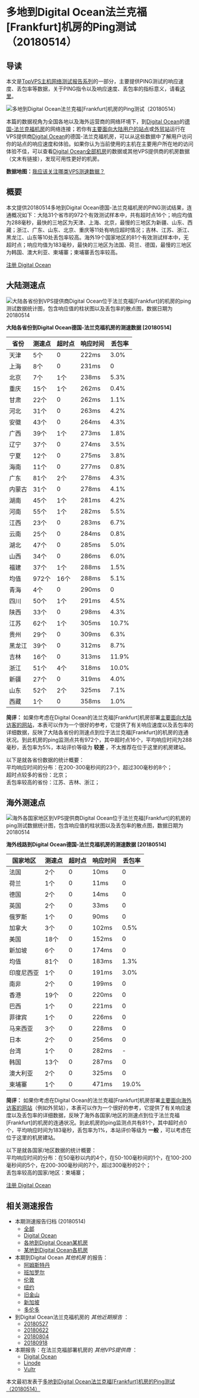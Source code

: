 #  多地到Digital Ocean法兰克福[Frankfurt]机房的Ping测试（20180514） 

## 导读

本文是[TopVPS主机网络测试报告系列](https://vps123.top/pingtest)的一部分，主要提供PING测试的响应速度、丢包率等数据，关于PING指令以及响应速度、丢包率的指标意义，请看[这里](https://vps123.top/what-is-ping.html)。

![多地到Digital Ocean法兰克福\[Frankfurt\]机房的Ping测试（20180514）](/images/thumbnails/to_do_Frankfurt.png)

本篇的数据视角为全国各地以及海外运营商的网络环境下，到[Digital Ocean](https://vps123.top/go/do)的[德国-法兰克福机房](https://vps123.top/digitalocean-facilities.html#frankfurt)的网络连接；若你有[主要面向大陆用户的站点](https://vps123.top/website-for-mainland-users.html)或[外贸站](https://vps123.top/website-for-internation-trade.html)运行在VPS提供商[Digital Ocean](https://vps123.top/go/do)的德国-法兰克福机房，可以从这些数据中了解用户访问你的站点的响应速度和体验。如果你认为当前使用的主机在主要用户所在地的访问体验不佳，可以查看[Digital Ocean全部机房](/digitalocean/isp/china/20180514-digitalocean-isp-china.md)的数据或其他VPS提供商的机房数据（文末有链接），发现可用性更好的机房。

**数据地图：**[我应该关注哪类VPS测速数据？](https://vps123.top/find-pingtest-data-you-need.html)

## 概要

本文提供20180514多地到Digital Ocean德国-法兰克福机房的PING测试结果，连通概况如下：大陆31个省市的972个有效测试样本中，共有超时点16个；响应均值为288毫秒，最快的三地区为天津、上海、北京，最慢的三地区为新疆、山东、西藏；浙江、广东、山东、北京、重庆等11处有响应超时情况；吉林、江苏、浙江、黑龙江、山东等10处丢包率较高。海外19个国家地区的81个有效测试样本中，无超时点；响应均值为183毫秒，最快的三地区为法国、荷兰、德国，最慢的三地区为韩国、澳大利亚、柬埔寨；柬埔寨丢包率较高。

[注册 Digital Ocean](https://vps123.top/go/do/_btn1)

## 大陆测速点

![大陆各省份到VPS提供商Digital Ocean位于法兰克福\[Frankfurt\]的机房的ping测试数据统计图，包含响应值的柱状图以及丢包率的散点图，数据日期为20180514](/images/pingtests/do_20180514/plot_idc_do_germany-frankfurt_20180514_mainland.png)

**大陆各省份到Digital Ocean德国-法兰克福机房的测速数据 [20180514]**

省份 | 测速点 | 超时点 | 响应时间 | 丢包率  
---|---|---|---|---  
天津 | 5个 | 0 | 222ms | 3.0%  
上海 | 8个 | 0 | 231ms | 0  
北京 | 7个 | 1个 | 238ms | 5.3%  
重庆 | 15个 | 1个 | 262ms | 0.4%  
甘肃 | 22个 | 0 | 262ms | 1.1%  
河北 | 31个 | 0 | 263ms | 4.2%  
安徽 | 43个 | 0 | 264ms | 4.3%  
广西 | 39个 | 1个 | 273ms | 1.8%  
辽宁 | 37个 | 0 | 274ms | 3.5%  
宁夏 | 12个 | 0 | 275ms | 3.8%  
海南 | 11个 | 0 | 277ms | 0.8%  
广东 | 81个 | 2个 | 278ms | 4.3%  
内蒙古 | 31个 | 0 | 278ms | 4.1%  
湖南 | 45个 | 1个 | 281ms | 4.2%  
河南 | 55个 | 1个 | 282ms | 5.5%  
江西 | 23个 | 0 | 283ms | 6.7%  
云南 | 25个 | 0 | 284ms | 0.8%  
湖北 | 47个 | 0 | 285ms | 5.0%  
山西 | 34个 | 0 | 286ms | 6.0%  
福建 | 37个 | 1个 | 288ms | 1.5%  
均值 | 972个 | 16个 | 288ms | 5.1%  
青海 | 4个 | 0 | 290ms | 0  
四川 | 50个 | 1个 | 291ms | 4.5%  
陕西 | 33个 | 0 | 298ms | 4.3%  
江苏 | 62个 | 1个 | 305ms | 10.7%  
贵州 | 29个 | 0 | 309ms | 6.3%  
黑龙江 | 39个 | 0 | 312ms | 8.7%  
吉林 | 16个 | 0 | 313ms | 11.9%  
浙江 | 51个 | 4个 | 318ms | 10.0%  
新疆 | 27个 | 0 | 319ms | 4.0%  
山东 | 52个 | 2个 | 325ms | 7.1%  
西藏 | 1个 | 0 | 358ms | 1.0%  
  
**简评：** 如果你考虑在Digital Ocean的法兰克福[Frankfurt]机房部署[主要面向大陆访客的网站](website-for-mainland-users.html)，本表可以作为一个很好的参考，它提供了有关响应速度以及丢包率的详细数据，反映了大陆各省份的测速点到位于法兰克福[Frankfurt]的机房的连通状况。到此机房的ping监测点共有972个，其中超时点16个，平均响应时间为288毫秒，丢包率为5%，本站评价等级为 **较差** ，不太推荐在位于这里的机房建站。

以下是就各省份数据的统计概要：  
平均响应时间的分布：在200-300毫秒间的23个，超过300毫秒的8个；  
超时点较多的省份：北京；  
丢包率较高的省份：江苏、吉林、浙江；

## 海外测速点

![海外各国家地区到VPS提供商Digital Ocean位于法兰克福\[Frankfurt\]的机房的ping测试数据统计图，包含响应值的柱状图以及丢包率的散点图，数据日期为20180514](/images/pingtests/do_20180514/plot_idc_do_germany-frankfurt_20180514_overseas.png)

**海外线路到Digital Ocean德国-法兰克福机房的测速数据 [20180514]**

国家地区 | 测速点 | 超时点 | 响应时间 | 丢包率  
---|---|---|---|---  
法国 | 2个 | 0 | 10ms | 0  
荷兰 | 1个 | 0 | 11ms | 0  
德国 | 2个 | 0 | 14ms | 0  
英国 | 2个 | 0 | 33ms | 0  
俄罗斯 | 1个 | 0 | 90ms | 0  
加拿大 | 3个 | 0 | 102ms | 0.5%  
美国 | 18个 | 0 | 152ms | 0  
新加坡 | 6个 | 0 | 174ms | 0  
均值 | 81个 | 0 | 183ms | 1.3%  
印度尼西亚 | 1个 | 0 | 191ms | 3.0%  
南非 | 2个 | 0 | 199ms | 0  
香港 | 19个 | 0 | 220ms | 0  
巴西 | 1个 | 0 | 221ms | 0  
菲律宾 | 1个 | 0 | 226ms | 0  
马来西亚 | 3个 | 0 | 228ms | 0  
日本 | 2个 | 0 | 256ms | 0  
台湾 | 1个 | 0 | 282ms | -  
韩国 | 13个 | 0 | 287ms | 0  
澳大利亚 | 2个 | 0 | 325ms | 0  
柬埔寨 | 1个 | 0 | 471ms | 19.0%  
  
**简评：** 如果你考虑在Digital Ocean的法兰克福[Frankfurt]机房部署[主要面向海外访客的网站](https://vps123.top/website-for-internation-trade.html)（例如外贸站），本表可以作为一个很好的参考，它提供了有关响应速度以及丢包率的详细数据，反映了海外各国家/地区的测速点到位于法兰克福[Frankfurt]的机房的连通状况。到此机房的ping监测点共有81个，其中超时点0个，平均响应时间为183毫秒，丢包率为1%，本站评价等级为 **一般** ，可以考虑在位于这里的机房建站。

以下是就各国家/地区数据的统计概要：  
平均响应时间的分布：在50毫秒以内的4个，在50-100毫秒间的1个，在100-200毫秒间的5个，在200-300毫秒间的7个，超过300毫秒的2个；  
丢包率较高的国家/地区：柬埔寨；

[注册 Digital Ocean](https://vps123.top/go/do/_btn2)

## 相关测速报告

  * 本期测速报告归档 (20180514) 
    * [全部](https://vps123.top/pingtests/20180514 "本期各VPS提供商全部测速报告")
    * [Digital Ocean](https://vps123.top/pingtests/idc-digitalocean/20180514 "本期Digital Ocean的全部测速报告")
    * [各地到Digital Ocean某机房](https://vps123.top/pingtests/idc-digitalocean/isp-global/20180514 "以Digital Ocean某机房为关注对象的视角，横向比较大陆各省份、海外各国家地区")
    * [某地到Digital Ocean各机房](https://vps123.top/pingtests/idc-digitalocean/facility-all/20180514 "以大陆某省份为关注对象的视角，横向比较Digital Ocean各机房")
  * 本期到Digital Ocean _其他机房_ 的报告： 
    * [阿姆斯特丹](/digitalocean/idc/amsterdam/20180514-digitalocean-idc-amsterdam.md "多地到Digital Ocean阿姆斯特丹机房的Ping测试 20180514")
    * [班加罗尔](/digitalocean/idc/bangalore/20180514-digitalocean-idc-bangalore.md "多地到Digital Ocean班加罗尔机房的Ping测试 20180514")
    * [伦敦](/digitalocean/idc/london/20180514-digitalocean-idc-london.md "多地到Digital Ocean伦敦机房的Ping测试 20180514")
    * [纽约](/digitalocean/idc/newyork/20180514-digitalocean-idc-newyork.md "多地到Digital Ocean纽约机房的Ping测试 20180514")
    * [旧金山](/digitalocean/idc/sanfrancisco/20180514-digitalocean-idc-sanfrancisco.md "多地到Digital Ocean旧金山机房的Ping测试 20180514")
    * [新加坡](/digitalocean/idc/singapore/20180514-digitalocean-idc-singapore.md "多地到Digital Ocean新加坡机房的Ping测试 20180514")
    * [多伦多](/digitalocean/idc/toronto/20180514-digitalocean-idc-toronto.md "多地到Digital Ocean多伦多机房的Ping测试 20180514")
  * 到Digital Ocean法兰克福机房的 _其他近期报告_ ： 
    * [20180527](/digitalocean/idc/frankfurt/20180527-digitalocean-idc-frankfurt.md "多地到Digital Ocean法兰克福机房的Ping测试 20180527")
    * [20180622](/digitalocean/idc/frankfurt/20180622-digitalocean-idc-frankfurt.md "多地到Digital Ocean法兰克福机房的Ping测试 20180622")
    * [20180804](/digitalocean/idc/frankfurt/20180804-digitalocean-idc-frankfurt.md "多地到Digital Ocean法兰克福机房的Ping测试 20180804")
    * [20180918](/digitalocean/idc/frankfurt/20180918-digitalocean-idc-frankfurt.md "多地到Digital Ocean法兰克福机房的Ping测试 20180918")
  * 本期报告：在法兰克福部署机房的 _其他VPS提供商_ ： 
    * [Digital Ocean](do/idc/frankfurt/20180514-do-idc-frankfurt.md "多地到Digital Ocean法兰克福机房的Ping测试 20180514")
    * [Linode](/linode/idc/frankfurt/20180514-linode-idc-frankfurt.md "多地到Linode法兰克福机房的Ping测试 20180514")
    * [Vultr](/vultr/idc/frankfurt/20180514-vultr-idc-frankfurt.md "多地到Vultr法兰克福机房的Ping测试 20180514")



本文最初发表于[多地到Digital Ocean法兰克福[Frankfurt]机房的Ping测试（20180514）](https://vps123.top/pingtest/20180514-digitalocean-idc-frankfurt.html)
